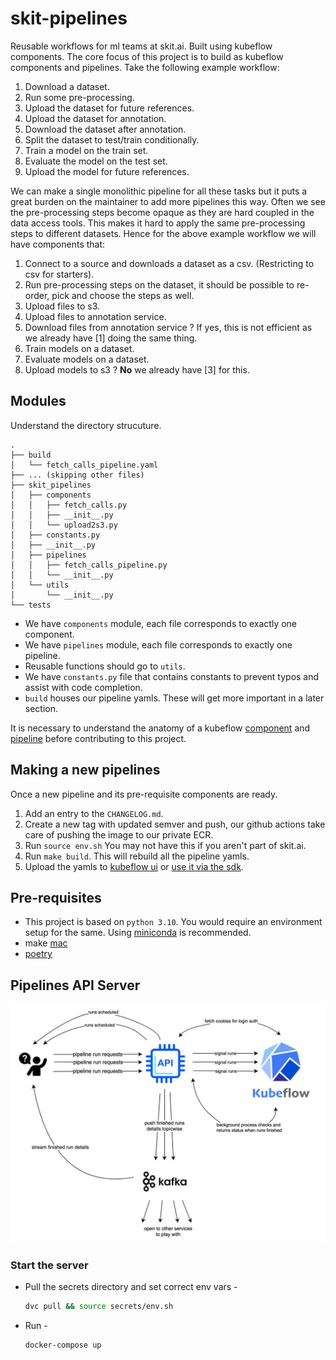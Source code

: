 # skit-pipelines

Reusable workflows for ml teams at skit.ai. Built using kubeflow components. The core focus of this project is to build as kubeflow components and pipelines. 
Take the following example workflow: 

1. Download a dataset.
2. Run some pre-processing.
3. Upload the dataset for future references.
4. Upload the dataset for annotation.
5. Download the dataset after annotation.
6. Split the dataset to test/train conditionally.
6. Train a model on the train set.
7. Evaluate the model on the test set.
8. Upload the model for future references.

We can make a single monolithic pipeline for all these tasks but it puts a great burden on the maintainer to add more pipelines this way.
Often we see the pre-processing steps become opaque as they are hard coupled in the data access tools. This makes it hard to apply the same
pre-processing steps to different datasets. Hence for the above example workflow we will have components that:

1. Connect to a source and downloads a dataset as a csv. (Restricting to csv for starters).
2. Run pre-processing steps on the dataset, it should be possible to re-order, pick and choose the steps as well.
3. Upload files to s3.
4. Upload files to annotation service.
5. Download files from annotation service ? If yes, this is not efficient as we already have [1] doing the same thing.
6. Train models on a dataset.
7. Evaluate models on a dataset.
8. Upload models to s3 ? **No** we already have [3] for this.

## Modules

Understand the directory strucuture.

```shell
.
├── build
│   └── fetch_calls_pipeline.yaml
├── ... (skipping other files)
├── skit_pipelines
│   ├── components
│   │   ├── fetch_calls.py
│   │   ├── __init__.py
│   │   └── upload2s3.py
│   ├── constants.py
│   ├── __init__.py
│   ├── pipelines
│   │   ├── fetch_calls_pipeline.py
│   │   └── __init__.py
│   └── utils
│       └── __init__.py
└── tests
```

- We have `components` module, each file corresponds to exactly one component.
- We have `pipelines` module, each file corresponds to exactly one pipeline.
- Reusable functions should go to `utils`.
- We have `constants.py` file that contains constants to prevent typos and assist with code completion.
- `build` houses our pipeline yamls. These will get more important in a later section.

It is necessary to understand the anatomy of a kubeflow [component](https://www.kubeflow.org/docs/components/pipelines/sdk/component-development/) and [pipeline](https://www.kubeflow.org/docs/components/pipelines/sdk/build-pipeline/) before contributing to this project.

## Making a new pipelines

Once a new pipeline and its pre-requisite components are ready.

1. Add an entry to the `CHANGELOG.md`.
2. Create a new tag with updated semver and push, our github actions take care of pushing the image to our private ECR.
3. Run `source env.sh` You may not have this if you aren't part of skit.ai.
4. Run `make build`. This will rebuild all the pipeline yamls.
5. Upload the yamls to [kubeflow ui](https://www.kubeflow.org/docs/components/pipelines/sdk/build-pipeline/#option-1-compile-and-then-upload-in-ui) or [use it via the sdk](https://www.kubeflow.org/docs/components/pipelines/sdk/build-pipeline/#option-2-run-the-pipeline-using-kubeflow-pipelines-sdk-client).

## Pre-requisites

- This project is based on `python 3.10`. You would require an environment setup for the same. Using [miniconda](https://docs.conda.io/en/latest/miniconda.html) is recommended.
- make [mac](https://formulae.brew.sh/formula/make)
- [poetry](https://python-poetry.org/docs/#installation)


## Pipelines API Server
![Architecture](images/kfp-server-api.jpg)

### Start the server
- Pull the secrets directory and set correct env vars -
    ```bash
    dvc pull && source secrets/env.sh
    ```
- Run -
  ```bash
  docker-compose up
  ```

